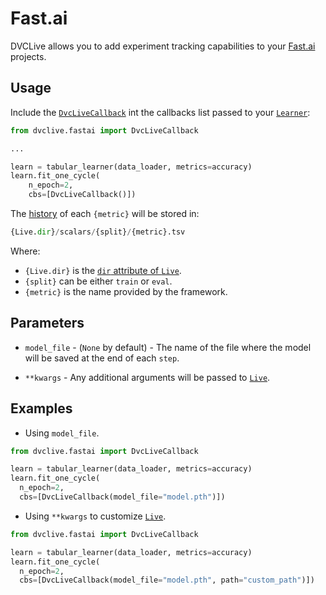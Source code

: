 # Fast.ai

DVCLive allows you to add experiment tracking capabilities to your
[Fast.ai](https://docs.fast.ai/) projects.

## Usage

Include the
[`DvcLiveCallback`](https://github.com/iterative/dvclive/blob/main/src/dvclive/fastai.py)
int the callbacks list passed to your
[`Learner`](https://docs.fast.ai/learner.html#Learner):

```python
from dvclive.fastai import DvcLiveCallback

...

learn = tabular_learner(data_loader, metrics=accuracy)
learn.fit_one_cycle(
    n_epoch=2,
    cbs=[DvcLiveCallback()])
```

The [history](/doc/dvclive/api-reference/live/log#step-updates) of each
`{metric}` will be stored in:

```py
{Live.dir}/scalars/{split}/{metric}.tsv
```

Where:

- `{Live.dir}` is the
  [`dir` attribute of `Live`](/doc/dvclive/api-reference/live#attributes).
- `{split}` can be either `train` or `eval`.
- `{metric}` is the name provided by the framework.

## Parameters

- `model_file` - (`None` by default) - The name of the file where the model will
  be saved at the end of each `step`.

- `**kwargs` - Any additional arguments will be passed to
  [`Live`](/docs/dvclive/api-reference/live).

## Examples

- Using `model_file`.

```python
from dvclive.fastai import DvcLiveCallback

learn = tabular_learner(data_loader, metrics=accuracy)
learn.fit_one_cycle(
  n_epoch=2,
  cbs=[DvcLiveCallback(model_file="model.pth")])
```

- Using `**kwargs` to customize [`Live`](/docs/dvclive/api-reference/live).

```python
from dvclive.fastai import DvcLiveCallback

learn = tabular_learner(data_loader, metrics=accuracy)
learn.fit_one_cycle(
  n_epoch=2,
  cbs=[DvcLiveCallback(model_file="model.pth", path="custom_path")])
```
